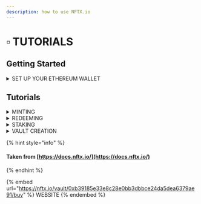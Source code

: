 ```yaml
---
description: how to use NFTX.io
---
```


# ▫ TUTORIALS

## Getting Started

<details>

<summary>SET UP YOUR ETHEREUM WALLET</summary>

<mark style="color:green;"></mark>[MetaMask - Install Guide](https://cryptobriefing.com/metamask-beginner-guide/)

[MetaMask - Fund your Wallet with ETH](https://metamask.zendesk.com/hc/en-us/articles/360058239311-Directly-buying-tokens-with-on-ramps-in-MetaMask)

Connect your MetaMask Wallet to the Marketplace using tutorial below.

</details>

## Tutorials

<details>

<summary>MINTING</summary>

By adding your NFT to an NFTX vault you mint an ERC-20 token (vToken) that has a 1:1 claim on a random NFT inside the vault.

Unlike a non-fungible token (NFT), an ERC-20 is fungible (all tokens are the same) and this allows it to be:

* Instantly sold at an AMM (like Sushiswap)&#x20;
* Pooled in an AMM to earn trading fees
* Staking
* Used as collateral to borrow stablecoins

vTokens can be used to redeem a random vault NFT at any time.

[MINTING STEP-BY-STEP TUTORIAL ](https://docs.nftx.io/tutorials/minting#minting-step-by-step)

</details>

<details>

<summary>REDEEMING</summary>

Redemptions allow users to take ownership of an underlying NFT from within a vault. This means that a user can go to an AMM like Sushiswap, purchase a single vToken like PUNK and use that token to claim a random CryptoPunk from the [PHUNK Vault](https://nftx.io/vault/0xb39185e33e8c28e0bb3dbbce24da5dea6379ae91/redeem/).

For an additional fee, usually 5% (1.05 vTokens), users are able to select a specific NFT from the vault.

[REDEEMING STEP-BY-STEP TUTORIAL](https://docs.nftx.io/tutorials/redeeming#redeeming-step-by-step)

</details>

<details>

<summary>STAKING</summary>

To stake on NFTX you first need to get a token for one of the NFTX vaults. In this example we're going to look at the AVASTR vault.

[STAKING STEP-BY-STEP TUTORIAL](https://docs.nftx.io/tutorials/staking#get-a-vtoken)

</details>

<details>

<summary>VAULT CREATION</summary>

Vault creation is at the heart of the NFTX protocol and allows users and content creators to begin [minting](https://phunks.gitbook.io/knowledge-base/nll/nftx.io/tutorials#tutorials) fungible ERC20 tokens for any NFT.

By creating NFT-backed ERC20 tokens, users can create liquid markets for otherwise illiquid NFTs whilst also earning fees and rewards from liquidity provision.

Protocol fees have been introduced in V2 of the NFTX.

[VAULT CREATION STEP-BY-STEP TUTORIAL](https://docs.nftx.io/tutorials/vault-creation#vault-creation-step-by-step)

</details>

{% hint style="info" %}
#### Taken from [https://docs.nftx.io/](https://docs.nftx.io/)
{% endhint %}

{% embed url="https://nftx.io/vault/0xb39185e33e8c28e0bb3dbbce24da5dea6379ae91/buy" %}
WEBSITE
{% endembed %}
